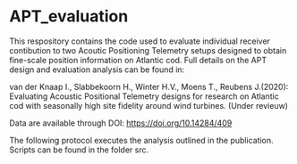 # APT_evaluation

This respository contains the code used to evaluate individual receiver contibution to two Acoutic Positioning Telemetry setups designed to obtain fine-scale position information on Atlantic cod. Full details on the APT design and evaluation analysis can be found in:

van der Knaap I., Slabbekoorn H., Winter H.V., Moens T., Reubens J.(2020): Evaluating Acoustic Positional Telemetry designs for research on Atlantic cod with seasonally high site fidelity around wind turbines. (Under revieuw)

Data are available through DOI: https://doi.org/10.14284/409

The following protocol executes the analysis outlined in the publication. Scripts can be found in the folder src.
